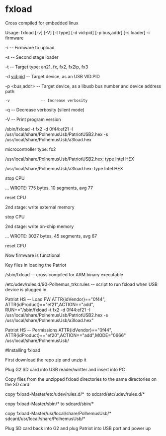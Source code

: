 # fxload

Cross compiled for embedded linux

Usage: fxload [-v] [-V] [-t type] [-d vid:pid] [-p bus,addr] [-s loader] -i firmware

  -i <path>       -- Firmware to upload
  
  -s <path>       -- Second stage loader
  
  -t <type>       -- Target type: an21, fx, fx2, fx2lp, fx3
  
  -d <vid:pid>    -- Target device, as an USB VID:PID
  
  -p <bus,addr>   -- Target device, as a libusb bus number and device address path
  
    -v              -- Increase verbosity

  -q              -- Decrease verbosity (silent mode)
  
  -V              -- Print program version
  
  
  /sbin/fxload -t fx2 -d 0f44:ef21 -I /usr/local/share/PolhemusUsb/PatriotUSB2.hex -s /usr/local/share/PolhemusUsb/a3load.hex

microcontroller type: fx2

/usr/local/share/PolhemusUsb/PatriotUSB2.hex: type Intel HEX

/usr/local/share/PolhemusUsb/a3load.hex: type Intel HEX

stop CPU

... WROTE: 775 bytes, 10 segments, avg 77

reset CPU

2nd stage: write external memory

stop CPU

2nd stage: write on-chip memory

... WROTE: 3027 bytes, 45 segments, avg 67

reset CPU

Now firmware is functional

Key files in loading the Patriot 

/sbin/fxload -- cross compiled for ARM binary executable

 /etc/udev/rules.d/90-Polhemus_trkr.rules  -- script to run fxload when USB device is plugged in

 Patriot HS -- Load FW
ATTR{idVendor}=="0f44", ATTR{idProduct}=="ef21",ACTION=="add", \
RUN+="/sbin/fxload -t fx2 -d 0f44:ef21 -I /usr/local/share/PolhemusUsb/PatriotUSB2.hex -s /usr/local/share/PolhemusUsb/a3load.hex"

 Patriot HS -- Permissions
ATTR{idVendor}=="0f44", ATTR{idProduct}=="ef20",ACTION=="add",MODE="0666"
/usr/local/share/PolhemusUsb/   

#Installing fxload

First download the repo zip and unzip it

Plug G2 SD card into USB reader/writter and insert into PC

Copy files from the unzipped fxload directories to the same directories on the SD card

copy fxload-Master/etc/udev/rules.d/*  to sdcard/etc/udev/rules.d/*

copy fxload-Master/sbin/* to sdcard/sbin/*

copy fxload-Master/usr/local/share/PolhemusUsb/* sdcard/usr/local/share/PolhemusUsb/*

Plug SD card back into G2 and plug Patriot into USB port and power up
